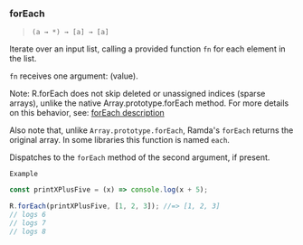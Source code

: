 ### forEach

> `(a → *) → [a] → [a]`

Iterate over an input list, calling a provided function `fn` for each element in the list.

`fn` receives one argument: (value).

Note: R.forEach does not skip deleted or unassigned indices (sparse arrays), unlike the native Array.prototype.forEach method. For more details on this behavior, see: [forEach description](https://developer.mozilla.org/en-US/docs/Web/JavaScript/Reference/Global_Objects/Array/forEach#Description)

Also note that, unlike `Array.prototype.forEach`, Ramda's `forEach` returns the original array. In some libraries this function is named `each`.

Dispatches to the `forEach` method of the second argument, if present.

`Example`

```js
const printXPlusFive = (x) => console.log(x + 5);

R.forEach(printXPlusFive, [1, 2, 3]); //=> [1, 2, 3]
// logs 6
// logs 7
// logs 8
```
